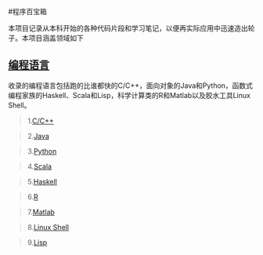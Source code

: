 #程序百宝箱

本项目记录从本科开始的各种代码片段和学习笔记，以便再实际应用中迅速造出轮子。本项目涵盖领域如下

## [编程语言](Language)

收录的编程语言包括跑的比谁都快的C/C++，面向对象的Java和Python，函数式编程家族的Haskell、Scala和Lisp，科学计算类的R和Matlab以及胶水工具Linux Shell。

> 1.[C/C++](Language/C++)

> 2.[Java](Language/Java)

> 3.[Python](Language/Python)

> 4.[Scala](Language/Scala)

> 5.[Haskell](Language/Haskell)

> 6.[R](Language/R)

> 7.[Matlab](Language/Matlab)

> 8.[Linux Shell](Language/Shell)

> 9.[Lisp](Language/Lisp)
